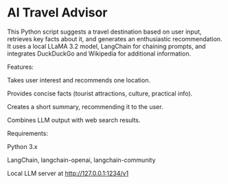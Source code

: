 # AI Travel Advisor

This Python script suggests a travel destination based on user input, retrieves key facts about it, and generates an enthusiastic recommendation. It uses a local LLaMA 3.2 model, LangChain for chaining prompts, and integrates DuckDuckGo and Wikipedia for additional information.

Features:

Takes user interest and recommends one location.

Provides concise facts (tourist attractions, culture, practical info).

Creates a short summary, recommending it to the user.

Combines LLM output with web search results.

Requirements:

Python 3.x

LangChain, langchain-openai, langchain-community

Local LLM server at http://127.0.0.1:1234/v1
